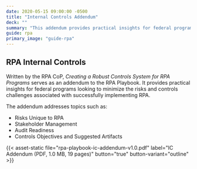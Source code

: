 ```yaml
---
date: 2020-05-15 09:00:00 -0500
title: "Internal Controls Addendum"
deck: ""
summary: "This addendum provides practical insights for federal programs looking to minimize the risks associated with implementing RPA."
guide: rpa
primary_image: "guide-rpa"
---
```

## RPA Internal Controls

Written by the RPA CoP, *Creating a Robust Controls System for RPA Programs* serves as an addendum to the RPA Playbook. It provides practical insights for federal programs looking to minimize the risks and controls challenges associated with successfully implementing RPA.

The addendum addresses topics such as:

-   Risks Unique to RPA
-   Stakeholder Management
-   Audit Readiness
-   Controls Objectives and Suggested Artifacts

{{< asset-static file="rpa-playbook-ic-addendum-v1.0.pdf" label="IC Addendum (PDF, 1.0 MB, 19 pages)" button="true" button-variant="outline" >}}

